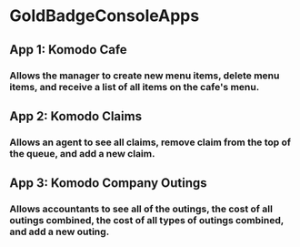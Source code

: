 # GoldBadgeConsoleApps
 ## App 1: Komodo Cafe
 ### Allows the manager to create new menu items, delete menu items, and receive a list of all items on the cafe's menu.
 ## App 2: Komodo Claims
 ### Allows an agent to see all claims, remove claim from the top of the queue, and add a new claim.
 ## App 3: Komodo Company Outings 
 ### Allows accountants to see all of the outings, the cost of all outings combined, the cost of all types of outings combined, and add a new outing.

